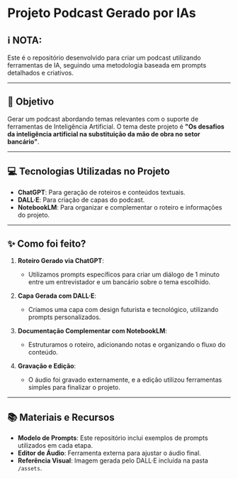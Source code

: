 # Projeto Podcast Gerado por IAs

## ℹ️ NOTA:
Este é o repositório desenvolvido para criar um podcast utilizando ferramentas de IA, seguindo uma metodologia baseada em prompts detalhados e criativos.

---

## 🎯 Objetivo
Gerar um podcast abordando temas relevantes com o suporte de ferramentas de Inteligência Artificial. O tema deste projeto é **"Os desafios da inteligência artificial na substituição da mão de obra no setor bancário"**.

---

## 💻 Tecnologias Utilizadas no Projeto

- **ChatGPT**: Para geração de roteiros e conteúdos textuais.
- **DALL·E**: Para criação de capas do podcast.
- **NotebookLM**: Para organizar e complementar o roteiro e informações do projeto.

---

## ✨ Como foi feito?

1. **Roteiro Gerado via ChatGPT**:
   - Utilizamos prompts específicos para criar um diálogo de 1 minuto entre um entrevistador e um bancário sobre o tema escolhido.

2. **Capa Gerada com DALL·E**:
   - Criamos uma capa com design futurista e tecnológico, utilizando prompts personalizados.

3. **Documentação Complementar com NotebookLM**:
   - Estruturamos o roteiro, adicionando notas e organizando o fluxo do conteúdo.

4. **Gravação e Edição**:
   - O áudio foi gravado externamente, e a edição utilizou ferramentas simples para finalizar o projeto.

---

## 📚 Materiais e Recursos

- **Modelo de Prompts**: Este repositório inclui exemplos de prompts utilizados em cada etapa.
- **Editor de Áudio**: Ferramenta externa para ajustar o áudio final.
- **Referência Visual**: Imagem gerada pelo DALL·E incluída na pasta `/assets`.

